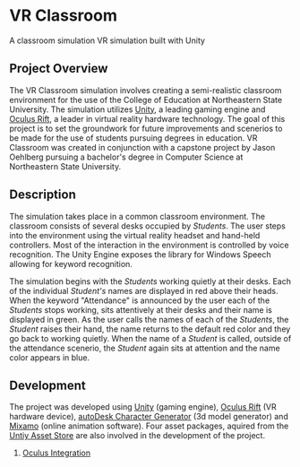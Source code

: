 # VR Classroom
A classroom simulation VR simulation built with Unity

## Project Overview
The VR Classroom simulation involves creating a semi-realistic classroom environment for the use of the College of Education at Northeastern State University. The simulation utilizes [Unity](https://unity3d.com/), a leading gaming engine and [Oculus Rift](https://www.oculus.com/rift/), a leader in virtual reality hardware technology. The goal of this project is to set the groundwork for future improvements and scenerios to be made for the use of students pursuing degrees in education. VR Classroom was created in conjunction with a capstone project by Jason Oehlberg pursuing a bachelor's degree in Computer Science at Northeastern State University.

## Description
The simulation takes place in a common classroom environment. The classroom consists of several desks occupied by *Students*. The user steps into the environment using the virtual reality headset and hand-held controllers. Most of the interaction in the environment is controlled by voice recognition. The Unity Engine exposes the library for Windows Speech allowing for keyword recognition.

The simulation begins with the *Students* working quietly at their desks. Each of the individual *Student's* names are displayed in red above their heads. When the keyword "Attendance" is announced by the user each of the *Students* stops working, sits attentively at their desks and their name is displayed in green. As the user calls the names of each of the *Students*, the *Student* raises their hand, the name returns to the default red color and they go back to working quietly. When the name of a *Student* is called, outside of the attendance scenerio, the *Student* again sits at attention and the name color appears in blue.

## Development
The project was developed using [Unity](https://unity3d.com/) (gaming engine), [Oculus Rift](https://www.oculus.com/rift/) (VR hardware device), [autoDesk Character Generator](https://charactergenerator.autodesk.com/) (3d model generator) and [Mixamo](https://www.mixamo.com/) (online animation software). 
Four asset packages, aquired from the [Untiy Asset Store](https://assetstore.unity.com/) are also involved in the development of the project.
1. [Oculus Integration](https://assetstore.unity.com/packages/tools/integration/oculus-integration-82022)

